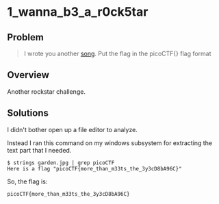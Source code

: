# 1_wanna_b3_a_r0ck5tar

## Problem
> I wrote you another [song](https://2019shell1.picoctf.com/static/ec882df63f9d0cfb8505879e0bc48c88/lyrics.txt). Put the flag in the picoCTF{} flag format

## Overview

Another rockstar challenge.


## Solutions

I didn't bother open up a file editor to analyze.

Instead I ran this command on my windows subsystem for extracting the text part that I needed.

```
$ strings garden.jpg | grep picoCTF
Here is a flag "picoCTF{more_than_m33ts_the_3y3cD8bA96C}"
```

So, the flag is:
```
picoCTF{more_than_m33ts_the_3y3cD8bA96C}
```
